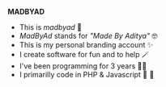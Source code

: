 
**MADBYAD**
- This is *madbyad* 👋
- *MadByAd* stands for *"Made By Aditya"* 🤓
- This is my personal branding account ✨
- I create software for fun and to help 🪄
- I've been programming for 3 years 🧑‍💻
- I primarilly code in PHP & Javascript 🐘 📜
